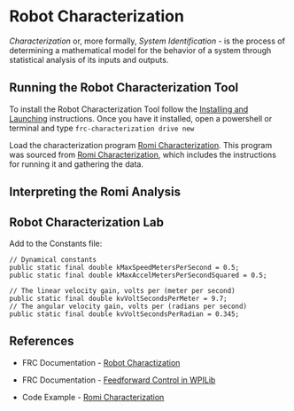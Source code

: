 # <a name="top"></a>Robot Characterization
*Characterization* or, more formally, *System Identification* - is the process of determining a mathematical model for the behavior of a system through statistical analysis of its inputs and outputs.

## Running the Robot Characterization Tool
To install the Robot Characterization Tool follow the [Installing and Launching](https://docs.wpilib.org/en/stable/docs/software/wpilib-tools/robot-characterization/introduction.html#installing-and-launching-the-toolsuite) instructions.  Once you have it installed, open a powershell or terminal and type `frc-characterization drive new`

Load the characterization program [Romi Characterization](https://github.com/mjwhite8119/romi-examples/tree/main/romi-characterization).  This program was sourced from [Romi Characterization](https://github.com/bb-frc-workshops/romi-examples/tree/main/romi-characterization), which includes the instructions for running it and gathering the data.

<!-- Start up the *romi-characterization* program and follow the [Romi Characterization](https://github.com/bb-frc-workshops/romi-examples/tree/main/romi-characterization) instructions. -->

## Interpreting the Romi Analysis

## Robot Characterization Lab

Add to the Constants file:

    // Dynamical constants
    public static final double kMaxSpeedMetersPerSecond = 0.5;
    public static final double kMaxAccelMetersPerSecondSquared = 0.5;

    // The linear velocity gain, volts per (meter per second)
    public static final double kvVoltSecondsPerMeter = 9.7;
    // The angular velocity gain, volts per (radians per second)
    public static final double kvVoltSecondsPerRadian = 0.345;

## References
- FRC Documentation - [Robot Charactization](https://docs.wpilib.org/en/stable/docs/software/wpilib-tools/robot-characterization/index.html)

- FRC Documentation - [Feedforward Control in WPILib](https://docs.wpilib.org/en/stable/docs/software/advanced-controls/controllers/feedforward.html#feedforward-control-in-wpilib)

- Code Example - [Romi Characterization](https://github.com/bb-frc-workshops/romi-examples/tree/main/romi-characterization)